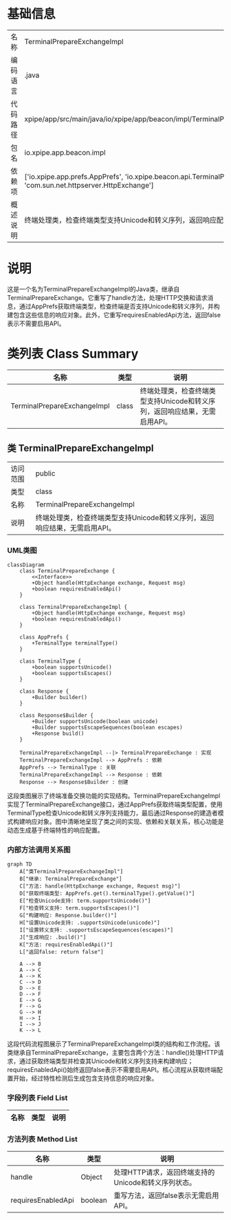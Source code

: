 # 基础信息

|      |      |
|------|------|
| 名称 | TerminalPrepareExchangeImpl |
| 编码语言 | .java |
| 代码路径 | xpipe/app/src/main/java/io/xpipe/app/beacon/impl/TerminalPrepareExchangeImpl.java |
| 包名 | io.xpipe.app.beacon.impl |
| 依赖项 | ['io.xpipe.app.prefs.AppPrefs', 'io.xpipe.beacon.api.TerminalPrepareExchange', 'com.sun.net.httpserver.HttpExchange'] |
| 概述说明 | 终端处理类，检查终端类型支持Unicode和转义序列，返回响应配置。无需启用API。 |

# 说明

这是一个名为TerminalPrepareExchangeImpl的Java类，继承自TerminalPrepareExchange。它重写了handle方法，处理HTTP交换和请求消息，通过AppPrefs获取终端类型，检查终端是否支持Unicode和转义序列，并构建包含这些信息的响应对象。此外，它重写requiresEnabledApi方法，返回false表示不需要启用API。

# 类列表 Class Summary

| 名称   | 类型  | 说明 |
|-------|------|-------------|
| TerminalPrepareExchangeImpl | class | 终端处理类，检查终端类型支持Unicode和转义序列，返回响应结果，无需启用API。 |



## 类 TerminalPrepareExchangeImpl

|      |      |
|------|------|
| 访问范围 | public |
| 类型 | class |
| 名称 | TerminalPrepareExchangeImpl |
| 说明 | 终端处理类，检查终端类型支持Unicode和转义序列，返回响应结果，无需启用API。 |


### UML类图

```mermaid
classDiagram
    class TerminalPrepareExchange {
        <<Interface>>
        +Object handle(HttpExchange exchange, Request msg)
        +boolean requiresEnabledApi()
    }

    class TerminalPrepareExchangeImpl {
        +Object handle(HttpExchange exchange, Request msg)
        +boolean requiresEnabledApi()
    }

    class AppPrefs {
        +TerminalType terminalType()
    }

    class TerminalType {
        +boolean supportsUnicode()
        +boolean supportsEscapes()
    }

    class Response {
        +Builder builder()
    }

    class Response$Builder {
        +Builder supportsUnicode(boolean unicode)
        +Builder supportsEscapeSequences(boolean escapes)
        +Response build()
    }

    TerminalPrepareExchangeImpl --|> TerminalPrepareExchange : 实现
    TerminalPrepareExchangeImpl --> AppPrefs : 依赖
    AppPrefs --> TerminalType : 关联
    TerminalPrepareExchangeImpl --> Response : 依赖
    Response --> Response$Builder : 创建
```

这段类图展示了终端准备交换功能的实现结构。TerminalPrepareExchangeImpl实现了TerminalPrepareExchange接口，通过AppPrefs获取终端类型配置，使用TerminalType检查Unicode和转义序列支持能力，最后通过Response的建造者模式构建响应对象。图中清晰地呈现了类之间的实现、依赖和关联关系，核心功能是动态生成基于终端特性的响应配置。


### 内部方法调用关系图

```mermaid
graph TD
    A["类TerminalPrepareExchangeImpl"]
    B["继承: TerminalPrepareExchange"]
    C["方法: handle(HttpExchange exchange, Request msg)"]
    D["获取终端类型: AppPrefs.get().terminalType().getValue()"]
    E["检查Unicode支持: term.supportsUnicode()"]
    F["检查转义支持: term.supportsEscapes()"]
    G["构建响应: Response.builder()"]
    H["设置Unicode支持: .supportsUnicode(unicode)"]
    I["设置转义支持: .supportsEscapeSequences(escapes)"]
    J["生成响应: .build()"]
    K["方法: requiresEnabledApi()"]
    L["返回false: return false"]

    A --> B
    A --> C
    A --> K
    C --> D
    D --> E
    D --> F
    E --> G
    F --> G
    G --> H
    H --> I
    I --> J
    K --> L
```

这段代码流程图展示了TerminalPrepareExchangeImpl类的结构和工作流程。该类继承自TerminalPrepareExchange，主要包含两个方法：handle()处理HTTP请求，通过获取终端类型并检查其Unicode和转义序列支持来构建响应；requiresEnabledApi()始终返回false表示不需要启用API。核心流程从获取终端配置开始，经过特性检测后生成包含支持信息的响应对象。

### 字段列表 Field List

| 名称  | 类型  | 说明 |
|-------|-------|------|

### 方法列表 Method List

| 名称  | 类型  | 说明 |
|-------|-------|------|
| handle | Object | 处理HTTP请求，返回终端支持的Unicode和转义序列状态。 |
| requiresEnabledApi | boolean | 重写方法，返回false表示无需启用API。 |




